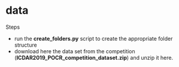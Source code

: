 # data

Steps
* run the **create_folders.py** script to create the appropriate folder structure
* download here the data set from the competition (**ICDAR2019_POCR_competition_dataset.zip**) and unzip it here.
